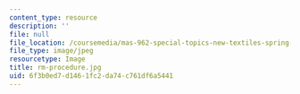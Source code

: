 ```yaml
---
content_type: resource
description: ''
file: null
file_location: /coursemedia/mas-962-special-topics-new-textiles-spring-2010/6f3b0ed7d1461fc2da74c761df6a5441_rm-procedure.jpg
file_type: image/jpeg
resourcetype: Image
title: rm-procedure.jpg
uid: 6f3b0ed7-d146-1fc2-da74-c761df6a5441
---
```

